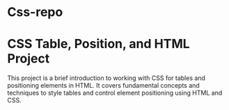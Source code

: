 # Css-repo
# CSS Table, Position, and HTML Project

This project is a brief introduction to working with CSS for tables and positioning elements in HTML. It covers fundamental concepts and techniques to style tables and control element positioning using HTML and CSS.